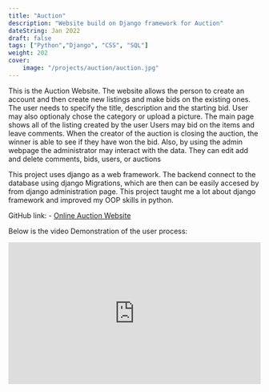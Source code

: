 ```yaml
---
title: "Auction"
description: "Website build on Django framework for Auction"
dateString: Jan 2022
draft: false
tags: ["Python","Django", "CSS", "SQL"]
weight: 202
cover:
    image: "/projects/auction/auction.jpg"
---
```


<style>
        /* Container to maintain aspect ratio */
        .video-container {
            position: relative;
            width: 100%;
            padding-bottom: 56.25%; /* 16:9 aspect ratio */
            height: 0;
            overflow: hidden;
            background: #000; /* Optional: adds a black background if the video doesn't load */
        }

        /* Iframe to fill the container */
        .video-container iframe {
            position: absolute;
            top: 0;
            left: 0;
            width: 100%;
            height: 100%;
        }
</style>

This is the Auction Website. The website allows the person to create an account and then create new listings and make bids on the existing ones. The user needs to specify the title, description and the starting bid. User may also optionaly chose the category or upload a picture. The main page shows all of the listing created by the user Users may bid on the items and leave comments. When the creator of the auction is closing the auction, the winner is able to see if they have won the bid. Also, by using the admin webpage the administrator may interact with the data. They can edit add and delete comments, bids, users, or auctions

This project uses django as a web framework. The backend connect to the database using django Migrations, which are then can be easily accesed by from django administration page. This project taught me a lot about django framework and improved my OOP skills in python.

GitHub link: - [Online Auction Website](https://github.com/BezboDima/Auction)

Below is the video Demonstration of the user process:
<div class="video-container">
    <iframe src="https://www.youtube.com/embed/watch?v=NbaTm5DC8f4" 
            title="YouTube video player" 
            frameborder="0" 
            allow="accelerometer; autoplay; clipboard-write; encrypted-media; gyroscope; picture-in-picture" 
            allowfullscreen>
    </iframe>
</div>
